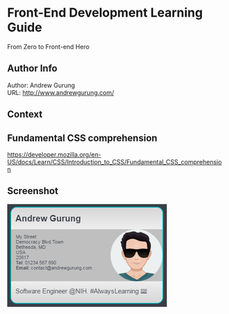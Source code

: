# Front-End Development Learning Guide
From Zero to Front-end Hero

Author Info
-----------
Author: Andrew Gurung <br>
URL: http://www.andrewgurung.com/

Context
-----------------
## Fundamental CSS comprehension <br/>
https://developer.mozilla.org/en-US/docs/Learn/CSS/Introduction_to_CSS/Fundamental_CSS_comprehension

Screenshot
-----------------
![Screenshot](screenshot.png)
